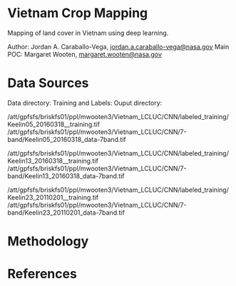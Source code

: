 # Vietnam Crop Mapping

Mapping of land cover in Vietnam using deep learning.

Author: Jordan A. Caraballo-Vega, <jordan.a.caraballo-vega@nasa.gov>
Main POC: Margaret Wooten, <margaret.wooten@nasa.gov>

# Data Sources

Data directory: 
Training and Labels: 
Ouput directory: 

/att/gpfsfs/briskfs01/ppl/mwooten3/Vietnam_LCLUC/CNN/labeled_training/Keelin05_20160318__training.tif
/att/gpfsfs/briskfs01/ppl/mwooten3/Vietnam_LCLUC/CNN/7-band/Keelin05_20160318_data-7band.tif
 
/att/gpfsfs/briskfs01/ppl/mwooten3/Vietnam_LCLUC/CNN/labeled_training/Keelin13_20160318__training.tif
/att/gpfsfs/briskfs01/ppl/mwooten3/Vietnam_LCLUC/CNN/7-band/Keelin13_20160318_data-7band.tif
 
/att/gpfsfs/briskfs01/ppl/mwooten3/Vietnam_LCLUC/CNN/labeled_training/Keelin23_20110201__training.tif
/att/gpfsfs/briskfs01/ppl/mwooten3/Vietnam_LCLUC/CNN/7-band/Keelin23_20110201_data-7band.tif

# Methodology

# References
